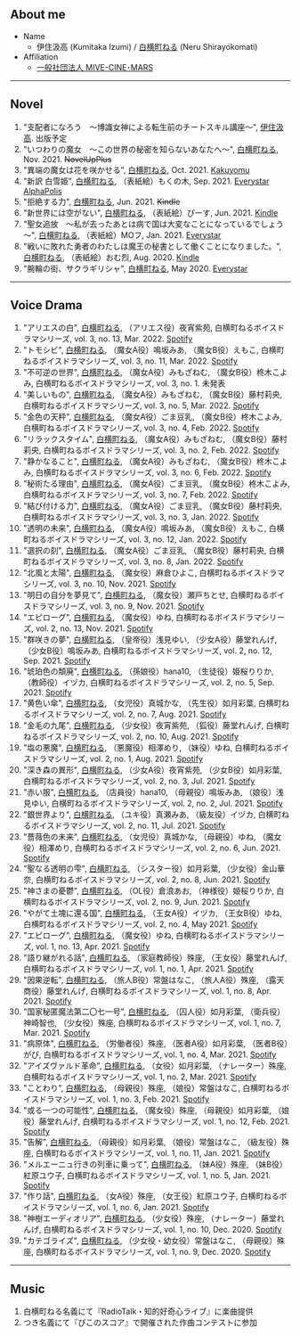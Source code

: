 ## About me

- Name
  - 伊住汲高 (Kumitaka Izumi) / [白横町ねる](https://twitter.com/Shirayokomati) (Neru Shirayokomati)
- Affiliation
  - [一般社団法人 MIVE-CINE･MARS](https://mivecinemars.cloud-line.com/)

***

## Novel

1. "支配者になろう　～博識女神による転生前のチートスキル講座～", <ins>伊住汲高</ins>. 出版予定
1. "いつわりの魔女　～この世界の秘密を知らないあなたへ～", <ins>白横町ねる</ins>, Nov. 2021. ~~NovelUpPlus~~
1. "異端の魔女は花を咲かせる", <ins>白横町ねる</ins>, Oct. 2021. [Kakuyomu](https://kakuyomu.jp/works/16816700428012816261)
1. "新訳 白雪姫", <ins>白横町ねる</ins>, （表紙絵）もくの木, Sep. 2021. [Everystar](https://estar.jp/novels/25871172) [AlphaPolis](https://www.alphapolis.co.jp/novel/437787486/400539592)
1. "拒絶する力", <ins>白横町ねる</ins>, Jun. 2021. ~~Kindle~~
1. "新世界には空がない", <ins>白横町ねる</ins>, （表紙絵）ぴーす, Jun. 2021. [Kindle](https://www.amazon.co.jp/dp/B097L7CFQ8)
1. "聖女追放　～私が去ったあとは病で国は大変なことになっているでしょう～", <ins>白横町ねる</ins>, （表紙絵）MOフ, Jan. 2021. [Everystar](https://estar.jp/novels/25772581)
1. "戦いに敗れた勇者のわたしは魔王の秘書として働くことになりました。", <ins>白横町ねる</ins>, （表紙絵）おむ烈, Aug. 2020. [Kindle](https://www.amazon.co.jp/dp/B094RGNMV5)
1. "腕輪の街、サクラギリシャ", <ins>白横町ねる</ins>, May 2020. [Everystar](https://estar.jp/novels/25643061)

***

## Voice Drama

1. "アリエスの白", <ins>白横町ねる</ins>, （アリエス役）夜宵紫苑, 白横町ねるボイスドラマシリーズ, vol. 3, no. 13, Mar. 2022. [Spotify](https://open.spotify.com/episode/3l5RbnpishnUaJ7rdBRyli)
1. "トモシビ", <ins>白横町ねる</ins>, （魔女A役）鳴坂みあ, （魔女B役）えもこ, 白横町ねるボイスドラマシリーズ, vol. 3, no. 11, Mar. 2022. [Spotify](https://open.spotify.com/episode/2krbpEBQjjjXameRy5PQis)
1. "不可逆の世界", <ins>白横町ねる</ins>, （魔女A役）みもざねむ, （魔女B役）柊木こよみ, 白横町ねるボイスドラマシリーズ, vol. 3, no. 1. 未発表
1. "美しいもの", <ins>白横町ねる</ins>, （魔女A役）みもざねむ, （魔女B役）藤村莉央, 白横町ねるボイスドラマシリーズ, vol. 3, no. 5, Mar. 2022. [Spotify](https://open.spotify.com/episode/4S8aCgg1Xy5HaxeJKVnx1G)
1. "金色の天秤", <ins>白横町ねる</ins>, （魔女A役）ごま豆乳, （魔女B役）柊木こよみ, 白横町ねるボイスドラマシリーズ, vol. 3, no. 4, Feb. 2022. [Spotify](https://open.spotify.com/episode/6NGuZqIOZGGiS6cMxkGezw)
1. "リラックスタイム", <ins>白横町ねる</ins>, （魔女A役）みもざねむ, （魔女B役）藤村莉央, 白横町ねるボイスドラマシリーズ, vol. 3, no. 2, Feb. 2022. [Spotify](https://open.spotify.com/episode/2mvoNwR312sWbtIGyn9RPi)
1. "静かなること", <ins>白横町ねる</ins>, （魔女A役）みもざねむ, （魔女B役）柊木こよみ, 白横町ねるボイスドラマシリーズ, vol. 3, no. 6, Feb. 2022. [Spotify](https://open.spotify.com/episode/1pyYzYQzTbbLssEq2hBJJQ)
1. "秘術たる理由", <ins>白横町ねる</ins>, （魔女A役）ごま豆乳, （魔女B役）柊木こよみ, 白横町ねるボイスドラマシリーズ, vol. 3, no. 7, Feb. 2022. [Spotify](https://open.spotify.com/episode/3PL6kToBfDM3lEgOGk5TvT)
1. "結び付ける力", <ins>白横町ねる</ins>, （魔女A役）ごま豆乳, （魔女B役）藤村莉央, 白横町ねるボイスドラマシリーズ, vol. 3, no. 3, Jan. 2022. [Spotify](https://open.spotify.com/episode/59BCMLSvV0ieHpvJzhCfjq)
1. "透明の未来", <ins>白横町ねる</ins>, （魔女A役）鳴坂みあ, （魔女B役）えもこ, 白横町ねるボイスドラマシリーズ, vol. 3, no. 12, Jan. 2022. [Spotify](https://open.spotify.com/episode/5pHmrp6Y0RD5gB64VFPScy)
1. "選択の刻", <ins>白横町ねる</ins>, （魔女A役）ごま豆乳, （魔女B役）藤村莉央, 白横町ねるボイスドラマシリーズ, vol. 3, no. 8, Jan. 2022. [Spotify](https://open.spotify.com/episode/7KShfnchvGAT4PVArOo08y)
1. "北風と太陽", <ins>白横町ねる</ins>, （魔女役）麻倉ひよこ, 白横町ねるボイスドラマシリーズ, vol. 3, no. 10, Nov. 2021. [Spotify](https://open.spotify.com/episode/44PPpkH9Bv1P1jfkjZkLek)
1. "明日の自分を夢見て", <ins>白横町ねる</ins>, （魔女役）瀬戸ちとせ, 白横町ねるボイスドラマシリーズ, vol. 3, no. 9, Nov. 2021. [Spotify](https://open.spotify.com/episode/3617otRvvl0OUiUran4uco)
1. "エピローグ", <ins>白横町ねる</ins>, （魔女役）ゆね, 白横町ねるボイスドラマシリーズ, vol. 2, no. 13, Nov. 2021. [Spotify](https://open.spotify.com/episode/5MXdBGG3KYw0kSaIm473U6)
1. "群咲きの夢", <ins>白横町ねる</ins>, （皇帝役）浅見ゆい, （少女A役）藤堂れんげ, （少女B役）鳴坂みあ, 白横町ねるボイスドラマシリーズ, vol. 2, no. 12, Sep. 2021. [Spotify](https://open.spotify.com/episode/5B1KOrigj3JWhAgbJpvLlt)
1. "琥珀色の頽廃", <ins>白横町ねる</ins>, （孫娘役）hana10, （生徒役）姫桜りりか, （教師役）イヅカ, 白横町ねるボイスドラマシリーズ, vol. 2, no. 5, Sep. 2021. [Spotify](https://open.spotify.com/episode/7vIadTgct0euKcb6DgtDly)
1. "黄色い傘", <ins>白横町ねる</ins>, （女児役）真城かな, （先生役）如月彩葉, 白横町ねるボイスドラマシリーズ, vol. 2, no. 7, Aug. 2021. [Spotify](https://open.spotify.com/episode/366Ybjthx02grUmFvyy5F4)
1. "金毛の九尾", <ins>白横町ねる</ins>, （少女役）夜宵紫苑, （狐役）藤堂れんげ, 白横町ねるボイスドラマシリーズ, vol. 2, no. 10, Aug. 2021. [Spotify](https://open.spotify.com/episode/6pUfJ2FWn1CAZ2pFAFDBJb)
1. "塩の悪魔", <ins>白横町ねる</ins>, （悪魔役）相澤めり, （妹役）ゆね, 白横町ねるボイスドラマシリーズ, vol. 2, no. 1, Aug. 2021. [Spotify](https://open.spotify.com/episode/31ztSkhWxpWQgMgJuCznYY)
1. "深き森の異形", <ins>白横町ねる</ins>, （少女A役）夜宵紫苑, （少女B役）如月彩葉, 白横町ねるボイスドラマシリーズ, vol. 2, no. 3, Jul. 2021. [Spotify](https://open.spotify.com/episode/7mXCnl1wyAt3WGhHRsiGll)
1. "赤い服", <ins>白横町ねる</ins>, （店員役）hana10, （母親役）鳴坂みあ, （娘役）浅見ゆい, 白横町ねるボイスドラマシリーズ, vol. 2, no. 2, Jul. 2021. [Spotify](https://open.spotify.com/episode/5NEWYhpfXGj4cGsoM7o3gX)
1. "銀世界より", <ins>白横町ねる</ins>, （ユキ役）真瀬みあ, （級友役）イヅカ, 白横町ねるボイスドラマシリーズ, vol. 2, no. 11, Jul. 2021. [Spotify](https://open.spotify.com/episode/6n5UkhX7SqfUGJ645c8MNA)
1. "薔薇色の未来", <ins>白横町ねる</ins>, （女児役）真城かな, （母親役）ゆね, （魔女役）相澤めり, 白横町ねるボイスドラマシリーズ, vol. 2, no. 6, Jun. 2021. [Spotify](https://open.spotify.com/episode/5rKlonjtPqsME5VclTN6vX)
1. "聖なる透明の雫", <ins>白横町ねる</ins>, （シスター役）如月彩葉, （少女役）金山華奈, 白横町ねるボイスドラマシリーズ, vol. 2, no. 8, Jun. 2021. [Spotify](https://open.spotify.com/episode/4KcqG76yWZsQDncgbY8Tf9)
1. "神さまの憂鬱", <ins>白横町ねる</ins>, （OL役）倉浪あお, （神様役）姫桜りりか, 白横町ねるボイスドラマシリーズ, vol. 2, no. 9, Jun. 2021. [Spotify](https://open.spotify.com/episode/6tckPCHhJvvpnHdWz065gG)
1. "やがて土塊に還る国", <ins>白横町ねる</ins>, （王女A役）イヅカ, （王女B役）ゆね, 白横町ねるボイスドラマシリーズ, vol. 2, no. 4, May 2021. [Spotify](https://open.spotify.com/episode/0EBhyydUzj1Kxg9HLVQPIJ)
1. "エピローグ", <ins>白横町ねる</ins>, （魔女役）ゆね, 白横町ねるボイスドラマシリーズ, vol. 1, no. 13, Apr. 2021. [Spotify](https://open.spotify.com/episode/4tXUi4aHiYhR2VFs7dxaI3)
1. "語り継がれる話", <ins>白横町ねる</ins>, （家庭教師役）殊座, （王女役）藤堂れんげ, 白横町ねるボイスドラマシリーズ, vol. 1, no. 1, Apr. 2021. [Spotify](https://open.spotify.com/episode/0oMk7VrKOl1eDnW0Hn7yUM)
1. "因果逆転", <ins>白横町ねる</ins>, （旅人B役）常盤はなこ, （旅人A役）殊座, （露天商役）藤堂れんげ, 白横町ねるボイスドラマシリーズ, vol. 1, no. 8, Apr. 2021. [Spotify](https://open.spotify.com/episode/2UIvPmOZCdBr7RCdiS36Uq)
1. "国家秘匿魔法第二〇七一号", <ins>白横町ねる</ins>, （囚人役）如月彩葉, （衛兵役）神崎智也, （少女役）殊座, 白横町ねるボイスドラマシリーズ, vol. 1, no. 7, Mar. 2021. [Spotify](https://open.spotify.com/episode/0OSRTvhxp2JCFrakDdQGFZ)
1. "病原体", <ins>白横町ねる</ins>, （労働者役）殊座, （医者A役）如月彩葉, （医者B役）がび, 白横町ねるボイスドラマシリーズ, vol. 1, no. 4, Mar. 2021. [Spotify](https://open.spotify.com/episode/5c7iYVvby8yFNjlZUpA1LJ)
1. "アイズヴァルド革命", <ins>白横町ねる</ins>, （女役）如月彩葉, （ナレーター）殊座, 白横町ねるボイスドラマシリーズ, vol. 1, no. 2, Mar. 2021. [Spotify](https://open.spotify.com/episode/4IcQAJVXCAzZDgdxmZy4IW)
1. "ことわり", <ins>白横町ねる</ins>, （母親役）殊座, （娘役）常盤はなこ, 白横町ねるボイスドラマシリーズ, vol. 1, no. 3, Feb. 2021. [Spotify](https://open.spotify.com/episode/4E41DOS4mr5sxAS3wnEGbP)
1. "或る一つの可能性", <ins>白横町ねる</ins>, （魔女役）殊座, （母親役）如月彩葉, （娘役）藤堂れんげ, 白横町ねるボイスドラマシリーズ, vol. 1, no. 12, Feb. 2021. [Spotify](https://open.spotify.com/episode/5BLCRM1HdeFolk9spcPqaT)
1. "告解", <ins>白横町ねる</ins>, （母親役）如月彩葉, （娘役）常盤はなこ, （級友役）殊座, 白横町ねるボイスドラマシリーズ, vol. 1, no. 11, Jan. 2021. [Spotify](https://open.spotify.com/episode/6RWoIEXL0XEHkaQku8r1G5)
1. "メルエーニュ行きの列車に乗って", <ins>白横町ねる</ins>, （妹A役）殊座, （妹B役）紅原ユウ子, 白横町ねるボイスドラマシリーズ, vol. 1, no. 5, Jan. 2021. [Spotify](https://open.spotify.com/episode/5XGcbaAMvkGVyXPhADQLEe)
1. "作り話", <ins>白横町ねる</ins>, （女A役）殊座, （女王役）紅原ユウ子, 白横町ねるボイスドラマシリーズ, vol. 1, no. 6, Jan. 2021. [Spotify](https://open.spotify.com/episode/1MGP8pdG9hHebCmWsJ8BNp)
1. "神樹エーディオリア", <ins>白横町ねる</ins>, （少女役）殊座, （ナレーター）藤堂れんげ, 白横町ねるボイスドラマシリーズ, vol. 1, no. 10, Dec. 2020. [Spotify](https://open.spotify.com/episode/4QDdkZ8EAHgTkPSfbExGTQ)
1. "カテゴライズ", <ins>白横町ねる</ins>, （少女役・幼女役）常盤はなこ, （母親役）殊座, 白横町ねるボイスドラマシリーズ, vol. 1, no. 9, Dec. 2020. [Spotify](https://open.spotify.com/episode/5E09wSI00DlETApCW7SVO6)

***

## Music

1. 白横町ねる名義にて『RadioTalk・知的好奇心ライブ』に楽曲提供
1. つき名義にて『ぴこのスコア』で開催された作曲コンテストに参加

